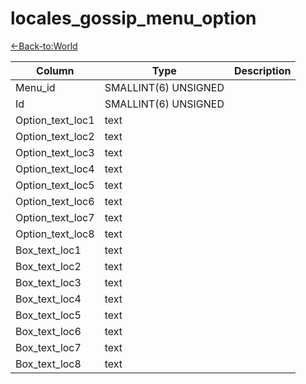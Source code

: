 # locales_gossip_menu_option

[<-Back-to:World](database-world.md)

Column | Type | Description
--- | --- | ---
Menu_id | SMALLINT(6) UNSIGNED | 
Id | SMALLINT(6) UNSIGNED | 
Option_text_loc1 | text | 
Option_text_loc2 | text | 
Option_text_loc3 | text | 
Option_text_loc4 | text | 
Option_text_loc5 | text | 
Option_text_loc6 | text | 
Option_text_loc7 | text | 
Option_text_loc8 | text | 
Box_text_loc1 | text | 
Box_text_loc2 | text | 
Box_text_loc3 | text | 
Box_text_loc4 | text | 
Box_text_loc5 | text | 
Box_text_loc6 | text | 
Box_text_loc7 | text | 
Box_text_loc8 | text | 
